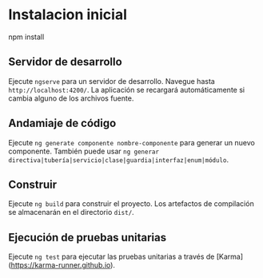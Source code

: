 # Instalacion inicial

npm install

## Servidor de desarrollo

Ejecute `ngserve` para un servidor de desarrollo. Navegue hasta `http://localhost:4200/`. La aplicación se recargará automáticamente si cambia alguno de los archivos fuente.

## Andamiaje de código

Ejecute `ng generate componente nombre-componente` para generar un nuevo componente. También puede usar `ng generar directiva|tubería|servicio|clase|guardia|interfaz|enum|módulo`.

## Construir

Ejecute `ng build` para construir el proyecto. Los artefactos de compilación se almacenarán en el directorio `dist/`.

## Ejecución de pruebas unitarias

Ejecute `ng test` para ejecutar las pruebas unitarias a través de [Karma] (https://karma-runner.github.io).